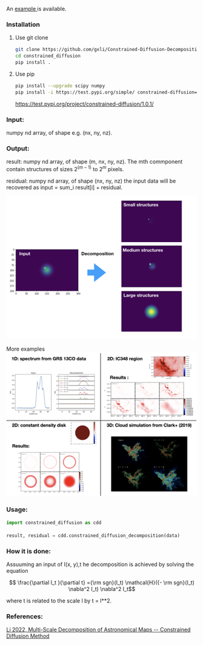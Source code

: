 An <a href="https://github.com/gxli/Constrained-Diffusion-Decomposition/blob/main/example.ipynb"> example </a> is available.



### Installation


1. Use git clone
   ```bash
   git clone https://github.com/gxli/Constrained-Diffusion-Decomposition.git
   cd constrained_diffusion
   pip install .
   ```

2. Use pip

   ```bash
   pip install --upgrade scipy numpy 
   pip install -i https://test.pypi.org/simple/ constrained-diffusion==1.0.1   
   ```
    https://test.pypi.org/project/constrained-diffusion/1.0.1/
### Input:

numpy nd array, of shape e.g. (nx, ny, nz).

### Output:

result: numpy nd array, of shape (m, nx, ny, nz). The mth commponent contain structures of sizes 2$^(m-1)$ to 2$^m$ pixels. 

residual: numpy nd array, of shape (nx, ny, nz) the input data will be recovered as input = sum_i result[i] + residual.

![For example](edit.jpeg.001.jpeg)

More examples
![more examples](examples.png)
### Usage:

```python
import constrained_diffusion as cdd

result, residual = cdd.constrained_diffusion_decomposition(data)
```


### How it is done:

Assuuming an input of I(x, y),t he decomposition is achieved by solving the equation
```math
    \frac{\partial I_t }{\partial t} ={\rm sgn}(I_t) \mathcal{H}({- \rm sgn}(I_t) \nabla^2 I_t) \nabla^2 I_t
```

where t is related to the scale l by t = l**2.

### References:

<a href="https://arxiv.org/abs/2201.05484"> Li 2022, Multi-Scale Decomposition of Astronomical Maps -- Constrained Diffusion Method </a>


